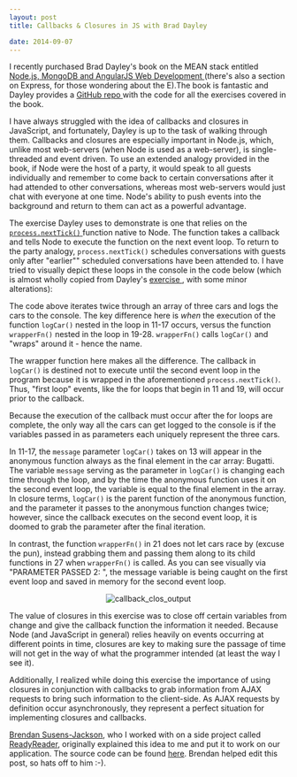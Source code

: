 ```yaml
---
layout: post
title: Callbacks & Closures in JS with Brad Dayley

date: 2014-09-07
---
```

I recently purchased Brad Dayley's book on the MEAN stack entitled <a href="http://www.amazon.com/Node-js-MongoDB-AngularJS-Development-Developers/dp/0321995783" target="_blank"> Node.js, MongoDB and AngularJS Web Development </a> (there's also a section on Express, for those wondering about the E).The book is fantastic and Dayley provides a <a href="https://github.com/bwdbooks/nodejs-mongodb-angularjs-web-development" target="_blank"> GitHub repo </a> with the code for all the exercises covered in the book.

I have always struggled with the idea of callbacks and closures in JavaScript, and fortunately, Dayley is up to the task of walking through them. Callbacks and closures are especially important in Node.js, which, unlike most web-servers (when Node is used as a web-server), is single-threaded and event driven. To use an extended analogy provided in the book, if Node were the host of a party, it would speak to all guests individually and remember to come back to certain conversations after it had attended to other conversations, whereas most web-servers would just chat with everyone at one time. Node's ability to push events into the background and return to them can act as a powerful advantage.   

The exercise Dayley uses to demonstrate is one that relies on the <a href="http://nodejs.org/api/process.html#process_process_nexttick_callback" target="_blank"> `process.nextTick()` </a> function native to Node. The function takes a callback and tells Node to execute the function on the next event loop. To return to the party analogy, `process.nextTick()` schedules conversations with guests only after "earlier"" scheduled conversations have been attended to. I have tried to visually depict these loops in the console in the code below (which is almost wholly copied from Dayley's <a href="https://github.com/bwdbooks/nodejs-mongodb-angularjs-web-development/blob/master/ch04/callback_closure.js" target="_blank"> exercise </a>, with some minor alterations):

<script src="https://gist.github.com/BenBrostoff/e4e619df6d4ecbb2f436.js"></script>

The code above iterates twice through an array of three cars and logs the cars to the console. The key difference here is <i> when </i> the execution of the function `logCar()` nested in the loop in 11-17 occurs, versus the function `wrapperFn()` nested in the loop in 19-28. `wrapperFn()` calls `logCar()` and "wraps" around it - hence the name. 

The wrapper function here makes all the difference. The callback in `logCar()` is destined not to execute until the second event loop in the program because it is wrapped in the aforementioned `process.nextTick()`. Thus, "first loop" events, like the for loops that begin in 11 and 19,  will occur prior to the callback. 

Because the execution of the callback must occur after the for loops are complete, the only way all the cars can get logged to the console is if the variables passed in as parameters each uniquely represent the three cars. 

In 11-17, the `message` parameter `logCar()` takes on 13 will appear in the anonymous function always as the final element in the car array: Bugatti. The variable `message` serving as the parameter in `logCar()` is changing each time through the loop, and by the time the anonymous function uses it on the second event loop, the variable is equal to the final element in the array. In closure terms, `logCar()` is the parent function of the anonymous function, and the parameter it passes to the anonymous function changes twice; however, since the callback executes on the second event loop, it is doomed to grab the parameter after the final iteration.

In contrast, the function `wrapperFn()` in 21 does not let cars race by (excuse the pun), instead grabbing them and passing them along to its child functions in 27 when `wrapperFn()` is called. As you can see visually via "PARAMETER PASSED 2: ", the message variable is being caught on the first event loop and saved in memory for the second event loop. 

<p align="center">
<img src="https://lh5.googleusercontent.com/-VQSw0iVAE1w/VAyfjUURN5I/AAAAAAAAAXY/0OA4CB01Q_8/w282-h458-no/Screen%2BShot%2B2014-09-07%2Bat%2B2.09.07%2BPM.png" alt="callback_clos_output" >
</p>

The value of closures in this exercise was to close off certain variables from change and give the callback function the information it needed. Because Node (and JavaScript in general) relies heavily on events occurring at different points in time, closures are key to making sure the passage of time will not get in the way of what the programmer intended (at least the way I see it).

Additionally, I realized while doing this exercise the importance of using closures in conjunction with callbacks to grab information from AJAX requests to bring such information to the client-side. As AJAX requests by definition occur asynchronously, they represent a perfect situation for implementing closures and callbacks.

<a href="https://github.com/bsusensjackson/" target="_blank"> Brendan Susens-Jackson</a>, who I worked with on a side project called <a href="http://ready-reader.herokuapp.com/" target="_blank">ReadyReader</a>, originally explained this idea to me and put it to work on our application. The source code can be found <a href="https://github.com/woodchucks-2014/ReadyReader"> here</a>. Brendan helped edit this post, so hats off to him :-).  




